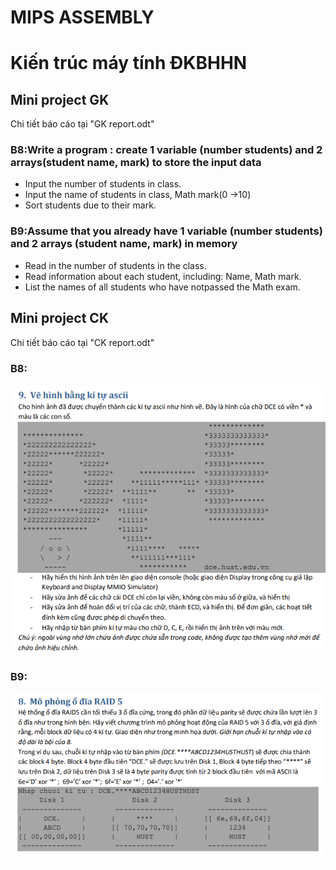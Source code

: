 # MIPS ASSEMBLY
# Kiến trúc máy tính ĐKBHHN
## Mini project GK 

Chi tiết báo cáo tại "GK report.odt"

### B8:Write a program : create 1 variable (number students) and 2 arrays(student name, mark) to store the input data
+ Input the number of students in class.
+ Input the name of students in class, Math mark(0 →10)
+ Sort students due to their mark.


### B9:Assume that you already have 1 variable (number students) and 2 arrays (student name, mark) in memory
+ Read in the number of students in the class.
+ Read information about each student, including: Name, Math mark.
+ List the names of all students who have notpassed the Math exam.

## Mini project CK 

Chi tiết báo cáo tại "CK report.odt"

### B8:
![alt text](./CK8.png)


### B9:
![alt text](./CK9.png)
